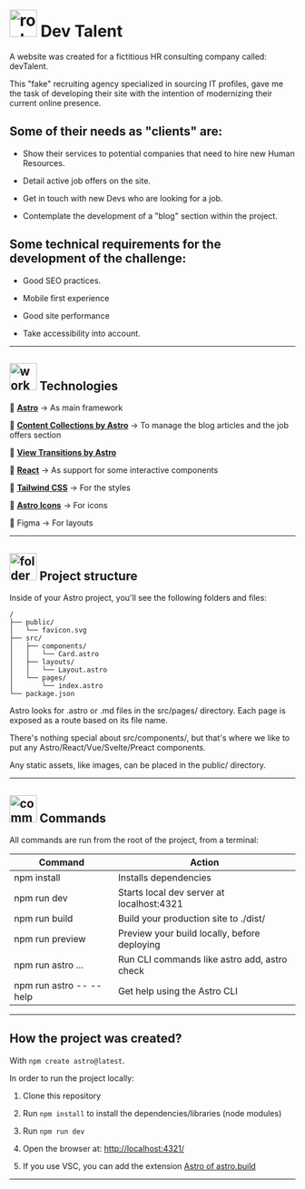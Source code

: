 # <img width="48" height="48" src="https://img.icons8.com/emoji/48/rocket-emji.png" alt="rocket"/> Dev Talent

A website was created for a fictitious HR consulting company called: devTalent.

This "fake" recruiting agency specialized in sourcing IT profiles, gave me the task of developing their site with the intention of modernizing their current online presence.


## Some of their needs as "clients" are:

- Show their services to potential companies that need to hire new Human Resources.

- Detail active job offers on the site.

- Get in touch with new Devs who are looking for a job.

- Contemplate the development of a "blog" section within the project.


## Some technical requirements for the development of the challenge:

- Good SEO practices.

- Mobile first experience

- Good site performance

- Take accessibility into account.

---

## <img width="48" height="48" src="https://img.icons8.com/fluency/48/workstation.png" alt="workstation"/> Technologies

📝 [**Astro**](https://astro.build/) -> As main framework

📝 [**Content Collections by Astro**](https://docs.astro.build/en/guides/content-collections/) -> To manage the blog articles and the job offers section

📝 [**View Transitions by Astro**](https://docs.astro.build/en/guides/view-transitions/) 

📝 [**React**](https://react.dev/) -> As support for some interactive components

📝 [**Tailwind CSS**](https://tailwindcss.com/) -> For the styles

📝 [**Astro Icons**](https://www.astroicon.dev/) -> For icons

📝 Figma -> For layouts


---

## <img width="48" height="48" src="https://img.icons8.com/color/48/folder-tree.png" alt="folder tree"/> Project structure 

Inside of your Astro project, you'll see the following folders and files:

```
/
├── public/
│   └── favicon.svg
├── src/
│   ├── components/
│   │   └── Card.astro
│   ├── layouts/
│   │   └── Layout.astro
│   └── pages/
│       └── index.astro
└── package.json
```

Astro looks for .astro or .md files in the src/pages/ directory. Each page is exposed as a route based on its file name.

There's nothing special about src/components/, but that's where we like to put any Astro/React/Vue/Svelte/Preact components.

Any static assets, like images, can be placed in the public/ directory.

---

## <img width="48" height="48" src="https://img.icons8.com/color/48/command-line.png" alt="command line"/> Commands

All commands are run from the root of the project, from a terminal:

| Command	| Action |
| ------- | ------ |
| npm install	| Installs dependencies |
| npm run dev	| Starts local dev server at localhost:4321 |
| npm run build	| Build your production site to ./dist/ |
| npm run preview	| Preview your build locally, before deploying |
| npm run astro ...	| Run CLI commands like astro add, astro check |
| npm run astro -- --help	| Get help using the Astro CLI |

---

## How the project was created?

With `npm create astro@latest`.

In order to run the project locally:

1. Clone this repository

2. Run `npm install` to install the dependencies/libraries (node modules)

3. Run `npm run dev`

4. Open the browser at: [http://localhost:4321/](http://localhost:4321/)

5. If you use VSC, you can add the extension [Astro of astro.build](https://marketplace.visualstudio.com/items?itemName=astro-build.astro-vscode)

---
